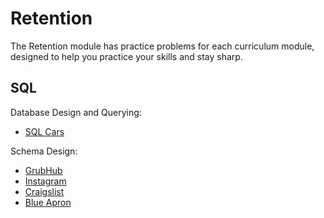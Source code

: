 # Retention

The Retention module has practice problems for each curriculum module, designed to help you practice your skills and stay sharp.

## SQL

Database Design and Querying:

- [SQL Cars](https://classroom.github.com/a/qGGisLhA)

Schema Design:

- [GrubHub](https://classroom.github.com/a/7H3EF5TN)
- [Instagram](https://classroom.github.com/a/3Bv9FQUx)
- [Craigslist](https://classroom.github.com/a/7-EBlDn1)
- [Blue Apron](https://classroom.github.com/a/lYbXg3iq)
